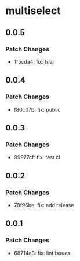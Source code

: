 # multiselect

## 0.0.5

### Patch Changes

- 1f5cda4: fix: trial

## 0.0.4

### Patch Changes

- f80c07b: fix: public

## 0.0.3

### Patch Changes

- 99977cf: fix: test ci

## 0.0.2

### Patch Changes

- 78f96be: fix: add release

## 0.0.1

### Patch Changes

- 68714e3: fix: lint issues
